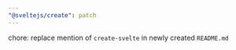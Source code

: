 ```yaml
---
"@sveltejs/create": patch
---
```


chore: replace mention of `create-svelte` in newly created `README.md`
